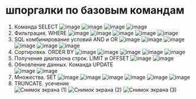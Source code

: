 # шпоргалки по базовым командам 
1) Команда SELECT
![image](https://github.com/user-attachments/assets/5d50e674-92f3-4355-bf66-25638f279645)
![image](https://github.com/user-attachments/assets/39731a41-72a1-4385-92b8-91bbaa3fe142)
![image](https://github.com/user-attachments/assets/fa0089f3-a957-4011-99d9-ec6c02f50fd7)
![image](https://github.com/user-attachments/assets/15436747-73e5-4293-b3b4-5b493ec1f5cb)
2) Фильтрация. WHERE
![image](https://github.com/user-attachments/assets/71ca38a8-59af-401c-a631-81ceb99c0830)
![image](https://github.com/user-attachments/assets/dac5dbcb-6408-4ccb-989e-10f70dbcf655)
![image](https://github.com/user-attachments/assets/fa2a3f80-477b-43b6-804a-1e052deeb3ef)
![image](https://github.com/user-attachments/assets/ad895905-b27b-44c7-9b85-ba227512908a)
![image](https://github.com/user-attachments/assets/ba6656cc-9805-4ac6-905b-230626ed3c01)
3) SQL комбинирование условий AND и OR
![image](https://github.com/user-attachments/assets/a97efbf2-d956-41c5-8925-05b7f7c4c4c0)
![image](https://github.com/user-attachments/assets/d6e90515-51d1-4dfd-aa47-df528ec6a9da)
![image](https://github.com/user-attachments/assets/b3871f8b-1ecd-47f9-bb5e-e8dfefd0a4c2)
![image](https://github.com/user-attachments/assets/bcf2a512-891c-4f92-8f4a-81f9ecaf0f48)
![image](https://github.com/user-attachments/assets/f6a9df15-2659-47b7-b302-4a2aee3c396c)
![image](https://github.com/user-attachments/assets/b8b2b707-e889-4d81-9d7f-29551b33bbc6)
4) Сортировка. ORDER BY
![image](https://github.com/user-attachments/assets/43ac21be-371c-4078-94c5-f7b202966e68)
![image](https://github.com/user-attachments/assets/a4b01259-2db8-4a97-91b1-9a084c26a91c)
![image](https://github.com/user-attachments/assets/85514110-c252-4494-b63a-a11233c4ca0c)
![image](https://github.com/user-attachments/assets/73391fc7-339d-4fe6-9be8-037584fd2e02)
![image](https://github.com/user-attachments/assets/ecaf5db0-8240-4ec5-a0f2-86fcc0086e82)
5) Получение диапазона строк. LIMIT и OFFSET
![image](https://github.com/user-attachments/assets/d8317443-26ec-4597-9218-b74d4a8d5479)
![image](https://github.com/user-attachments/assets/28754167-b07c-46e1-893a-c1bf386654b6)
6) Обновление данных. Команда UPDATE     
![image](https://github.com/user-attachments/assets/26f8475e-554b-43cd-b297-caa913837289)
![image](https://github.com/user-attachments/assets/3c17f8f5-f970-4c87-ba2d-2e5031e0f09f)
7) Множества. SET
![image](https://github.com/user-attachments/assets/981ac1d4-bf9f-4ace-8551-0e7f92348303)
![image](https://github.com/user-attachments/assets/4f619528-91e4-4f10-abd3-ff8133fdacbb)
![image](https://github.com/user-attachments/assets/2dbd6f18-f251-4fbe-9af2-4bbff4ce0c31)
![image](https://github.com/user-attachments/assets/83e67886-7663-4b02-8763-8d599b09961e)
![image](https://github.com/user-attachments/assets/da539a1f-bd3c-4253-9da1-fb3c61f91142)
![image](https://github.com/user-attachments/assets/09249717-166f-4439-9bae-9d4ac9af068b)
8) TRUNCATE. усечение   
![Снимок экрана (1)](https://github.com/user-attachments/assets/40077e62-fca7-4449-93ed-1bd20e3b4265)
![Снимок экрана (2)](https://github.com/user-attachments/assets/a680ed21-eb3e-43ca-b4d1-79697aca19be)
![Снимок экрана (3)](https://github.com/user-attachments/assets/8867210c-5bd9-4179-b8ed-9a1140d5e945)
